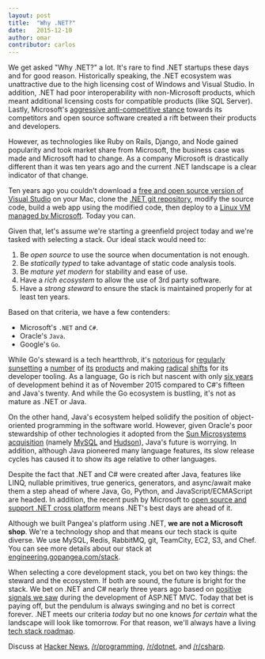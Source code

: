```yaml
---
layout: post
title:  "Why .NET?"
date:   2015-12-10
author: omar
contributor: carlos
---
```

We get asked "Why .NET?" a lot. It's rare to find .NET startups these days and for good reason. Historically speaking, the .NET ecosystem was unattractive due to the high licensing cost of Windows and Visual Studio. In addition, .NET had poor interoperability with non-Microsoft products, which meant additional licensing costs for compatible products (like SQL Server). Lastly, Microsoft's [aggressive anti-competitive stance](https://en.wikipedia.org/wiki/Embrace,_extend_and_extinguish) towards its competitors and open source software created a rift between their products and developers.

However, as technologies like Ruby on Rails, Django, and Node gained popularity and took market share from Microsoft, the business case was made and Microsoft had to change. As a company Microsoft is drastically different than it was ten years ago and the current .NET landscape is a clear indicator of that change.

Ten years ago you couldn't download a [free and open source version of Visual Studio](https://code.visualstudio.com/) on your Mac, clone the [.NET git repository](https://github.com/dotnet/corefx), modify the source code, build a web app using the modified code, then deploy to a [Linux VM managed by Microsoft](https://azure.microsoft.com/en-us/documentation/articles/virtual-machines-linux-tutorial/). Today you can.

Given that, let's assume we're starting a greenfield project today and we're tasked with selecting a stack. Our ideal stack would need to:

1. Be *open source* to use the source when documentation is not enough.
2. Be *statically typed* to take advantage of static code analysis tools. 
3. Be *mature yet modern* for stability and ease of use.
5. Have a *rich ecosystem* to allow the use of 3rd party software.
6. Have a *strong steward* to ensure the stack is maintained properly for at least ten years.

Based on that criteria, we have a few contenders:

- Microsoft's `.NET` and `C#`.
- Oracle's `Java`.
- Google's `Go`.

While Go's steward is a tech heartthrob, it's [notorious](https://googleblog.blogspot.com/2011/09/fall-spring-clean.html) for [regularly](http://google-opensource.blogspot.com/2015/03/farewell-to-google-code.html) [sunsetting](https://googleblog.blogspot.com/2012/09/more-spring-cleaning.html) a [number](https://googleblog.blogspot.com/2012/12/winter-cleaning.html) of [its](https://googleblog.blogspot.com/2012/04/spring-cleaning-in-spring.html) [products](https://googleblog.blogspot.com/2013/03/a-second-spring-of-cleaning.html) and making [radical](http://angularjs.blogspot.com.es/2014/10/ng-europe-angular-13-and-beyond.html) [shifts](http://news.dartlang.org/2015/03/dart-for-entire-web.html) for its developer tooling. As a language, Go is rich but nascent with only [six years](https://blog.golang.org/6years) of development behind it as of November 2015 compared to C#'s fifteen and Java's twenty. And while the Go ecosystem is bustling, it's not as mature as .NET or Java.

On the other hand, Java's ecosystem helped solidify the position of object-oriented programming in the software world. However, given Oracle's poor stewardship of other technologies it adopted from the [Sun Microsystems acquisition](https://en.wikipedia.org/wiki/Sun_acquisition_by_Oracle) (namely [MySQL](https://en.wikipedia.org/wiki/Sun_acquisition_by_Oracle#MySQL_petition_and_forks) and [Hudson](https://en.wikipedia.org/wiki/Sun_acquisition_by_Oracle#Hudson.2FJenkins_fork)), Java's future is worrying. In addition, although Java pioneered many language features, its slow release cycles has caused it to show its age relative to other languages.

Despite the fact that .NET and C# were created after Java, features like LINQ, nullable primitives, true generics, generators, and async/await make them a step ahead of where Java, Go, Python, and JavaScript/ECMAScript are headed. In addition, the recent push by Microsoft to [open source and support .NET cross platform](http://dotnet.github.io/) means .NET's best days are ahead of it.

Although we built Pangea's platform using .NET, **we are not a Microsoft shop**. We're a technology shop and that means our tech stack is quite diverse. We use MySQL, Redis, RabbitMQ, git, TeamCity, EC2, S3, and Chef. You can see more details about our stack at [engineering.gopangea.com/stack](/stack).

When selecting a core development stack, you bet on two key things: the steward and the ecosystem. If both are sound, the future is bright for the stack. We bet on .NET and C# nearly three years ago based on [positive signals we saw](http://weblogs.asp.net/scottgu/asp-net-mvc-web-api-razor-and-open-source) during the development of ASP.NET MVC. Today that bet is paying off, but the pendulum is always swinging and no bet is correct forever. .NET meets our criteria _today_ but no one knows _for certain_ what the landscape will look like tomorrow. For that reason, we'll always have a living [tech stack roadmap](/stack#roadmap).


Discuss at [Hacker News](https://news.ycombinator.com/item?id=10719534), [/r/programming](https://www.reddit.com/r/programming/comments/3w8ujm/why_net/), [/r/dotnet](https://www.reddit.com/r/dotnet/comments/3w8wrc/why_net/), and [/r/csharp](https://www.reddit.com/r/csharp/comments/3wammg/why_net/).
